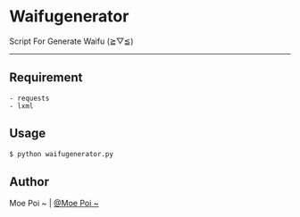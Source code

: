 # Waifugenerator
Script For Generate Waifu (≧▽≦)

----

## Requirement

```
- requests
- lxml
```

## Usage

```sh
$ python waifugenerator.py
```

## Author

Moe Poi ~ | [@Moe Poi ~](https://www.facebook.com/moepoi.404)
